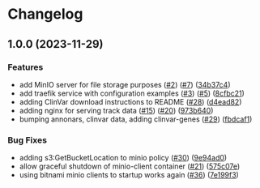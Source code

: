 # Changelog

## 1.0.0 (2023-11-29)


### Features

* add MinIO server for file storage purposes ([#2](https://www.github.com/bihealth/varfish-docker-compose-ng/issues/2)) ([#7](https://www.github.com/bihealth/varfish-docker-compose-ng/issues/7)) ([34b37c4](https://www.github.com/bihealth/varfish-docker-compose-ng/commit/34b37c4a7fdbb487036779068fc78507981747c5))
* add traefik service with configuration examples ([#3](https://www.github.com/bihealth/varfish-docker-compose-ng/issues/3)) ([#5](https://www.github.com/bihealth/varfish-docker-compose-ng/issues/5)) ([8cfbc21](https://www.github.com/bihealth/varfish-docker-compose-ng/commit/8cfbc21cccdf3508335deb9ebe6eefb96ee49a3f))
* adding ClinVar download instructions to README ([#28](https://www.github.com/bihealth/varfish-docker-compose-ng/issues/28)) ([d4ead82](https://www.github.com/bihealth/varfish-docker-compose-ng/commit/d4ead82594a74544a50c59850ac60ee78f043d57))
* adding nginx for serving track data ([#15](https://www.github.com/bihealth/varfish-docker-compose-ng/issues/15)) ([#20](https://www.github.com/bihealth/varfish-docker-compose-ng/issues/20)) ([973b640](https://www.github.com/bihealth/varfish-docker-compose-ng/commit/973b6400f93199dd3d6c39e9226a874cdf3fbf05))
* bumping annonars, clinvar data, adding clinvar-genes ([#29](https://www.github.com/bihealth/varfish-docker-compose-ng/issues/29)) ([fbdcaf1](https://www.github.com/bihealth/varfish-docker-compose-ng/commit/fbdcaf15bf255a0ed94edac50e1a62529631b752))


### Bug Fixes

* adding s3:GetBucketLocation to minio policy ([#30](https://www.github.com/bihealth/varfish-docker-compose-ng/issues/30)) ([9e94ad0](https://www.github.com/bihealth/varfish-docker-compose-ng/commit/9e94ad09a9ed6410105b23d2f760fbc48c29ebf6))
* allow graceful shutdown of minio-client container ([#21](https://www.github.com/bihealth/varfish-docker-compose-ng/issues/21)) ([575c07e](https://www.github.com/bihealth/varfish-docker-compose-ng/commit/575c07e9c5d34ad4009abb1cfe82531277d6d139))
* using bitnami minio clients to startup works again ([#36](https://www.github.com/bihealth/varfish-docker-compose-ng/issues/36)) ([7e199f3](https://www.github.com/bihealth/varfish-docker-compose-ng/commit/7e199f373d57ef9d97c38e1367a63fbac95c876b))
